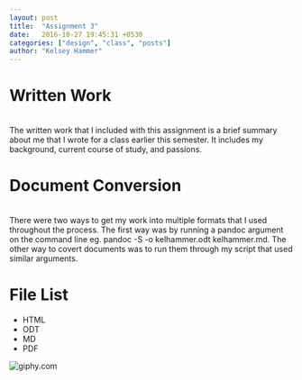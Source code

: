 ```yaml
---
layout: post
title:  "Assignment 3"
date:   2016-10-27 19:45:31 +0530
categories: ["design", "class", "posts"]
author: "Kelsey Hammer"
---
```

<h1> Written Work </h1>
<br>
The written work that I included with this assignment is a brief summary about me that
I wrote for a class earlier this semester. It includes my background, current course of study, 
and passions.
<br>
<h1>Document Conversion </h1>
<br>
There were two ways to get my work into multiple formats that I used throughout the process. 
The first way was by running a pandoc argument on the command line eg. pandoc -S -o kelhammer.odt kelhammer.md. 
The other way to covert documents was to run them through my script that used similar arguments.
<br>

<h1> File List </h1>
<ul>
  <li>HTML</li>
  <li>ODT</li>
  <li>MD</li>
  <li>PDF</li>
</ul>

<img src="https://media.giphy.com/media/YalMCUQmsYSkM/giphy.gif" alt="giphy.com">

